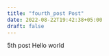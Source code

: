 ```yaml
---
title: "fourth_post Post"
date: 2022-08-22T19:42:38+05:00
draft: false
---
```


5th post
Hello world
